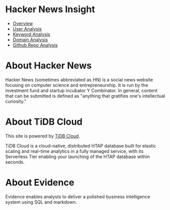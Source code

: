 # Hacker News Insight

* [Overview](/overview)
* [User Analysis](/user-analysis)
* [Keyword Analysis](/keyword-analysis)
* [Domain Analysis](/domain-analysis)
* [Github Repo Analysis](https://ossinsight.io)


# About Hacker News

Hacker News (sometimes abbreviated as HN) is a social news website focusing on computer science and entrepreneurship. It is run by the investment fund and startup incubator Y Combinator. In general, content that can be submitted is defined as "anything that gratifies one's intellectual curiosity."


# About TiDB Cloud

This site is powered by [TiDB Cloud](https://www.pingcap.com/tidb-cloud/).

TiDB Cloud is a cloud-native, distributed HTAP database built for elastic scaling and real-time analytics in a fully managed service, with its Serverless Tier enabling your launching of the HTAP database within seconds.


# About Evidence

Evidence enables analysts to deliver a polished business intelligence system using SQL and markdown.
